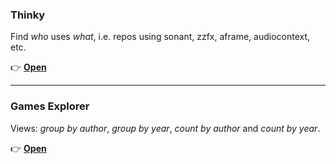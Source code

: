
### Thinky

Find *who* uses *what*, i.e. repos using sonant, zzfx, aframe, audiocontext, etc.

👉 **[Open](https://bacionejs.github.io/stuff/thinky.html)**  


---


### Games Explorer

Views: *group by author*, *group by year*, *count by author* and *count by year*.

👉 **[Open](https://bacionejs.github.io/stuff/games.html)**



